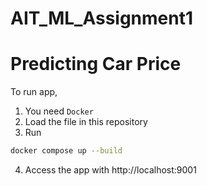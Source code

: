 # AIT_ML_Assignment1

# Predicting Car Price

To run app, 
1. You need `Docker`
2. Load the file in this repository
3. Run
```sh
docker compose up --build
```
4. Access the app with http://localhost:9001
